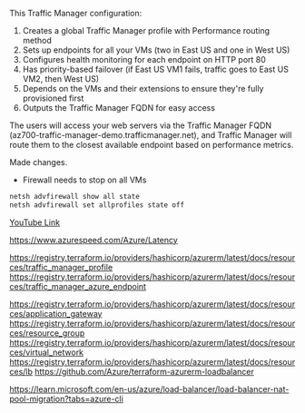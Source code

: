 
This Traffic Manager configuration:

1. Creates a global Traffic Manager profile with Performance routing method
2. Sets up endpoints for all your VMs (two in East US and one in West US)
3. Configures health monitoring for each endpoint on HTTP port 80
4. Has priority-based failover (if East US VM1 fails, traffic goes to East US VM2, then West US)
5. Depends on the VMs and their extensions to ensure they're fully provisioned first
6. Outputs the Traffic Manager FQDN for easy access

The users will access your web servers via the Traffic Manager FQDN (az700-traffic-manager-demo.trafficmanager.net), and Traffic Manager will route them to the closest available endpoint based on performance metrics.

Made changes.




- Firewall needs to stop on all VMs
```sh
netsh advfirewall show all state
netsh advfirewall set allprofiles state off
```
[YouTube Link](https://www.youtube.com/watch?v=gA2jXYQMkAM&list=PLAwzouYxcpPjTtRB1FNQ5iLGkSaYD9JFb&index=9)

https://www.azurespeed.com/Azure/Latency

https://registry.terraform.io/providers/hashicorp/azurerm/latest/docs/resources/traffic_manager_profile
https://registry.terraform.io/providers/hashicorp/azurerm/latest/docs/resources/traffic_manager_azure_endpoint


https://registry.terraform.io/providers/hashicorp/azurerm/latest/docs/resources/application_gateway
https://registry.terraform.io/providers/hashicorp/azurerm/latest/docs/resources/resource_group
https://registry.terraform.io/providers/hashicorp/azurerm/latest/docs/resources/virtual_network
https://registry.terraform.io/providers/hashicorp/azurerm/latest/docs/resources/lb
https://github.com/Azure/terraform-azurerm-loadbalancer

https://learn.microsoft.com/en-us/azure/load-balancer/load-balancer-nat-pool-migration?tabs=azure-cli